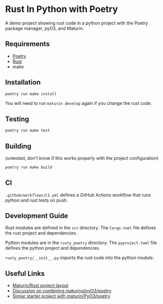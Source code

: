 # Rust In Python with Poetry

A demo project showing rust code in a python project with the Poetry package manager, pyO3, and Maturin.

## Requirements

- [Poetry](https://python-poetry.org/docs/#installation)
- [Rust](https://www.rust-lang.org/tools/install)
- make

## Installation

```bash
poetry run make install
```

You will need to run `maturin develop` again if you change the rust code.

## Testing

```bash
poetry run make test
```

## Building

(untested, don't know if this works properly with the project configuration)

```bash
poetry run make build
```

## CI

`.github/workflows/CI.yml` defines a GitHub Actions workflow that runs python and rust tests on push.

## Development Guide

Rust modules are defined in the `src` directory. The `Cargo.toml` file defines the rust project and dependencies.

Python modules are in the `rusty_poetry` directory. The `pyproject.toml` file defines the python project and dependencies.

`rusty_poetry/__init__.py` imports the rust code into the python module.

## Useful Links

- [Maturin/Rust project layout](https://www.maturin.rs/project_layout)
- [Discussion on combining maturing/pyO3/poetry](https://github.com/PyO3/maturin/discussions/1246)
- [Simiar starter project with maturin/PyO3/poetry](https://github.com/kfields/hello-maturin/tree/main)
